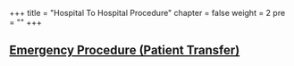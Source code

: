 +++
title = "Hospital To Hospital Procedure"
chapter = false
weight = 2
pre = "<b></b>"
+++

## [Emergency Procedure (Patient Transfer)](/Covid19-Page/public/typicalprocedures/emergencyprocedurehomhos/)
